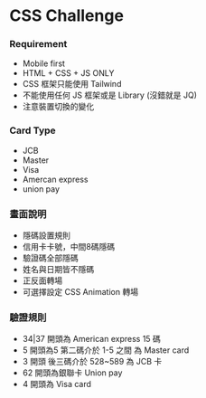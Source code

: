 # CSS Challenge
### Requirement
- Mobile first
- HTML + CSS + JS ONLY
- CSS 框架只能使用 Tailwind
- 不能使用任何 JS 框架或是 Library (沒錯就是 JQ)
- 注意裝置切換的變化
### Card Type
- JCB
- Master
- Visa
- Amercan express
- union pay
### 畫面說明
- 隱碼設置規則
- 信用卡卡號，中間8碼隱碼
- 驗證碼全部隱碼
- 姓名與日期皆不隱碼
- 正反面轉場
- 可選擇設定 CSS Animation 轉場
### 驗證規則
- 34|37 開頭為 American express 15 碼
- 5 開頭為5 第二碼介於 1-5 之間 為 Master card
- 3 開頭 後三碼介於 528~589 為 JCB 卡
- 62 開頭為銀聯卡 Union pay
- 4 開頭為 Visa card
